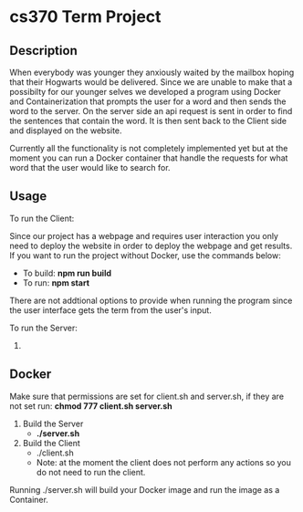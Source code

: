 # cs370 Term Project

## Description
When everybody was younger they anxiously waited by the mailbox hoping that their Hogwarts would be delivered. Since we are unable to make that a possibilty for our younger selves we developed a program using Docker and Containerization that prompts the user for a word and then sends the word to the server. On the server side an api request is sent in order to find the sentences that contain the word. It is then sent back to the Client side and displayed on the website. 

Currently all the functionality is not completely implemented yet but at the moment you can run a Docker container that handle the requests for what word that the user would like to search for. 

## Usage

To run the Client:

Since our project has a webpage and requires user interaction you only need to deploy the website in order to deploy the webpage and get results. If you want to run the project without Docker, use the commands below:

* To build: **npm run build** 
* To run: **npm start**

There are not addtional options to provide when running the program since the user interface gets the term from the user's input.

To run the Server:

1. 


## Docker

Make sure that permissions are set for client.sh and server.sh, if they are not set run:
**chmod 777 client.sh server.sh**

1. Build the Server
   * **./server.sh**
2. Build the Client
   * ./client.sh
   * Note: at the moment the client does not perform any actions so you do not need to run the client.
   
Running ./server.sh will build your Docker image and run the image as a Container.
